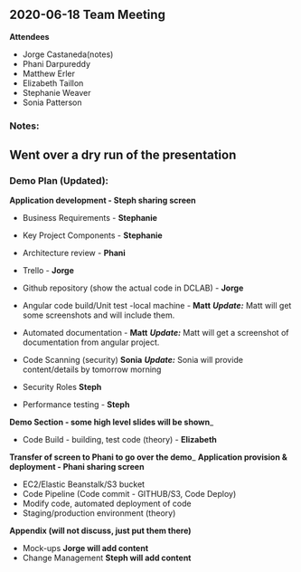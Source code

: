 ## 2020-06-18 Team Meeting

**Attendees**
- Jorge Castaneda(notes)
- Phani Darpureddy
- Matthew Erler
- Elizabeth Taillon   
- Stephanie Weaver
- Sonia Patterson


### Notes:

Went over a dry run of the presentation
-

### Demo Plan (Updated):

**Application development - Steph sharing screen**
- Business Requirements - **Stephanie**
- Key Project Components - **Stephanie**
- Architecture review - **Phani**
- Trello - **Jorge**
- Github repository (show the actual code in DCLAB) - **Jorge**

- Angular code build/Unit test -local machine - **Matt**
___Update:___ Matt will get some screenshots and will include them.

- Automated documentation - **Matt**
___Update:___ Matt will get a screenshot of documentation from angular project.

- Code Scanning (security) **Sonia**
___Update:___ Sonia will provide content/details by tomorrow morning

- Security Roles **Steph**
- Performance testing - **Steph**

__Demo Section - some high level slides will be shown___
- Code Build - building, test code (theory) - **Elizabeth**

__Transfer of screen to Phani to go over the demo___
**Application provision & deployment - Phani sharing screen**
- EC2/Elastic Beanstalk/S3 bucket 
- Code Pipeline (Code commit - GITHUB/S3, Code Deploy)
- Modify code, automated deployment of code
- Staging/production environment (theory)

**Appendix (will not discuss, just put them there)**
- Mock-ups **Jorge will add content**
- Change Management **Steph will add content**
